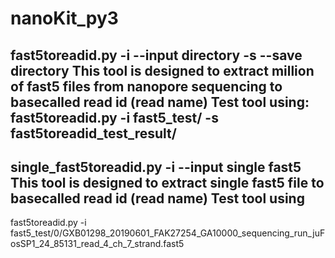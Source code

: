 # nanoKit_py3

fast5toreadid.py
-i --input directory
-s --save directory
This tool is designed to extract million of fast5 files from nanopore sequencing to basecalled read id (read name)
Test tool using:
fast5toreadid.py -i fast5_test/ -s fast5toreadid_test_result/
--------------------

single_fast5toreadid.py
-i --input single fast5
This tool is designed to extract single fast5 file to basecalled read id (read name)
Test tool using 
--------------------
fast5toreadid.py -i fast5_test/0/GXB01298_20190601_FAK27254_GA10000_sequencing_run_juFosSP1_24_85131_read_4_ch_7_strand.fast5


